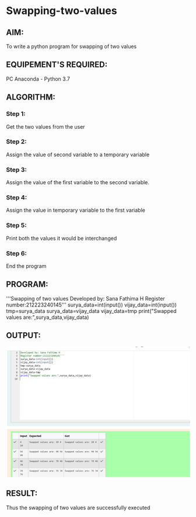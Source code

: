 # Swapping-two-values
## AIM:
To write a python program for swapping of two values
## EQUIPEMENT'S REQUIRED: 
PC
Anaconda - Python 3.7
## ALGORITHM: 
### Step 1:
Get the two values from the user
### Step 2: 
Assign the value of second variable to a temporary variable 
### Step 3: 
Assign the value of the first variable to the second variable.
### Step 4:  
Assign the value in temporary variable to the first variable
### Step 5: 
Print both the values it would be interchanged
### Step 6: 
End the program
## PROGRAM:
'''Swapping of two values
Developed by: Sana Fathima H
Register number:212223240145'''
surya_data=int(input())
vijay_data=int(input())
tmp=surya_data
surya_data=vijay_data
vijay_data=tmp
print("Swapped values are:",surya_data,vijay_data)
## OUTPUT:
![alt text](<Screenshot 2024-02-28 031617.png>)
## RESULT:
Thus the swapping of two values are successfully executed



